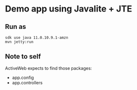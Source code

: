 # Demo app using Javalite + JTE

## Run as

    sdk use java 11.0.10.9.1-amzn
    mvn jetty:run


## Note to self

ActiveWeb expects to find those packages:

- app.config
- app.controllers

